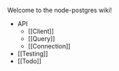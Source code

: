 Welcome to the node-postgres wiki!

* API
    * [[Client]]
    * [[Query]]
    * [[Connection]]
* [[Testing]]
* [[Todo]]